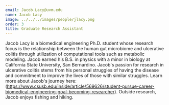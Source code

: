```yaml
---
email: Jacob.Lacy@uvm.edu
name: Jacob Lacy
image: ../../../images/people/jlacy.png
order: 3
title: Graduate Research Assistant
---
```

Jacob Lacy is a biomedical engineering Ph.D. student whose research focus is the relationship between the human gut microbiome and ulcerative colitis through utilization of computational tools such as metabolic modeling. Jacob earned his B.S. in physics with a minor in biology at California State University, San Bernardino. Jacob's passion for research in ulcerative colitis stems from his personal struggles of having the disease and commitment to improve the lives of those with similar struggles.
Learn more about Jacob's journey here:(https://www.csusb.edu/inside/article/569626/student-pursue-career-biomedical-engineering-goal-becoming-researcher). 
Outside research, Jacob enjoys fishing and hiking.